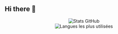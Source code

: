## Hi there 👋

<p align="center"> 
  <img src="https://github-readme-stats.vercel.app/api?username=[USERNAME]&show_icons=true&theme=radical" alt="Stats GitHub" /> 
  <br> 
  <img src="https://github-readme-stats.vercel.app/api/top-langs/?username=[USERNAME]&layout=compact&theme=radical" alt="Langues les plus utilisées" /> 
</p>
